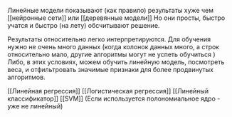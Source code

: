 Линейные модели показывают (как правило) результаты хуже чем [[нейронные сети]] или [[деревянные модели]] Но они просты, быстро учатся и быстро (на лету) обсчитывают решение.

Результаты относительно легко интерпретируются. Для обучения нужно не очень много данных (когда колонок данных много, а строк относительно мало, другие алгоритмы могут не успеть обучиться ) Либо, в этих условиях, можем обучить линейную модель, посмотреть веса, и отфильтровать значимые признаки для более продвинутых алгоритмов.



[[Линейная регрессия]]
[[Логистическая регрессия]]
[[Линейный классификатор]]
[[SVM]] (Если используется полономиальное ядро - уже не линейный)


